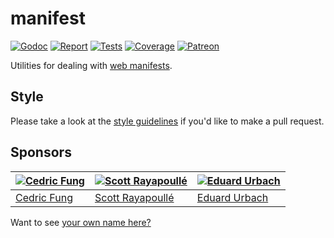 # manifest

[![Godoc][godoc-image]][godoc-url]
[![Report][report-image]][report-url]
[![Tests][tests-image]][tests-url]
[![Coverage][coverage-image]][coverage-url]
[![Patreon][patreon-image]][patreon-url]

Utilities for dealing with [web manifests](https://www.w3.org/TR/appmanifest/).

## Style

Please take a look at the [style guidelines](https://github.com/akyoto/quality/blob/master/STYLE.md) if you'd like to make a pull request.

## Sponsors

| [![Cedric Fung](https://avatars3.githubusercontent.com/u/2269238?s=70&v=4)](https://github.com/cedricfung) | [![Scott Rayapoullé](https://avatars3.githubusercontent.com/u/11772084?s=70&v=4)](https://github.com/soulcramer) | [![Eduard Urbach](https://avatars3.githubusercontent.com/u/438936?s=70&v=4)](https://twitter.com/eduardurbach) |
| --- | --- | --- |
| [Cedric Fung](https://github.com/cedricfung) | [Scott Rayapoullé](https://github.com/soulcramer) | [Eduard Urbach](https://eduardurbach.com) |

Want to see [your own name here?](https://www.patreon.com/eduardurbach)

[godoc-image]: https://godoc.org/github.com/aerogo/manifest?status.svg
[godoc-url]: https://godoc.org/github.com/aerogo/manifest
[report-image]: https://goreportcard.com/badge/github.com/aerogo/manifest
[report-url]: https://goreportcard.com/report/github.com/aerogo/manifest
[tests-image]: https://cloud.drone.io/api/badges/aerogo/manifest/status.svg
[tests-url]: https://cloud.drone.io/aerogo/manifest
[coverage-image]: https://codecov.io/gh/aerogo/manifest/graph/badge.svg
[coverage-url]: https://codecov.io/gh/aerogo/manifest
[patreon-image]: https://img.shields.io/badge/patreon-donate-green.svg
[patreon-url]: https://www.patreon.com/eduardurbach
